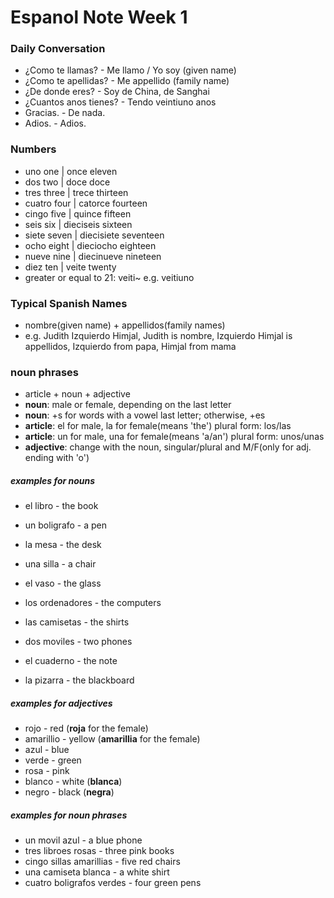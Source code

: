 # Espanol Note Week 1 

### Daily Conversation
* ¿Como te llamas? - Me llamo / Yo soy (given name)
* ¿Como te apellidas? - Me appellido (family name)
* ¿De donde eres? - Soy de China, de Sanghai
* ¿Cuantos anos tienes? - Tendo veintiuno anos
* Gracias. - De nada.
* Adios. - Adios.

### Numbers
* uno        one    | once       eleven
* dos        two    | doce       doce
* tres       three  | trece      thirteen
* cuatro     four   | catorce    fourteen
* cingo      five   | quince     fifteen
* seis       six    | dieciseis  sixteen
* siete      seven  | diecisiete seventeen
* ocho       eight  | dieciocho  eighteen
* nueve      nine   | diecinueve nineteen
* diez       ten    | veite      twenty
* greater or equal to  21: veiti~ e.g. veitiuno

### Typical Spanish Names
* nombre(given name) + appellidos(family names)
* e.g. Judith Izquierdo Himjal, Judith is nombre, Izquierdo Himjal is appellidos, Izquierdo from papa, Himjal from mama

### noun phrases
* article + noun + adjective
* **noun**: male or female, depending on the last letter
* **noun**: +s for words with a vowel last letter; otherwise, +es
* **article**: el for male, la for female(means 'the') plural form: los/las
* **article**: un for male, una for female(means 'a/an') plural form: unos/unas
* **adjective**: change with the noun, singular/plural and M/F(only for adj. ending with 'o')
##### examples for nouns
* el libro - the book

* un boligrafo - a pen
* la mesa - the desk
* una silla - a chair
* el vaso - the glass
* los ordenadores - the computers
* las camisetas - the shirts
* dos moviles - two phones
* el cuaderno - the note
* la pizarra - the blackboard
##### examples for adjectives
* rojo - red (**roja** for the female)
* amarillio - yellow (**amarillia** for the female)
* azul - blue
* verde - green
* rosa - pink
* blanco - white (**blanca**)
* negro - black (**negra**)
##### examples for noun phrases
* un movil azul - a blue phone
* tres libroes rosas - three pink books
* cingo sillas amarillias - five red chairs
* una camiseta blanca - a white shirt
* cuatro boligrafos verdes  - four green pens


